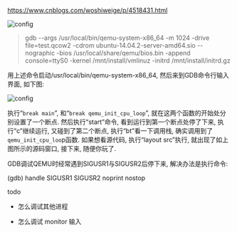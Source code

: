 https://www.cnblogs.com/woshiweige/p/4518431.html

![config](images/3.png)

>
> gdb --args /usr/local/bin/qemu-system-x86_64 -m 1024 -drive file=test.qcow2 -cdrom ubuntu-14.04.2-server-amd64.sio --nographic -bios /usr/local/share/qemu/bios.bin -append console=ttyS0 -kernel /mnt/install/vmlinuz -initrd /mnt/install/initrd.gz


用上述命令启动/usr/local/bin/qemu-system-x86_64, 然后来到GDB命令行输入界面, 如下图: 

![config](images/4.png)

执行“`break main`”, 和“`break qemu_init_cpu_loop`”, 就在这两个函数的开始处分别设置了一个断点. 然后执行“start”命令, 看到运行到第一个断点处停了下来, 执行“c”继续运行, 又碰到了第二个断点, 执行“bt”看一下调用栈, 确实调用到了`qemu_init_cpu_loo`p函数. 如果想看源代码, 执行“layout src”执行, 就出现了如上图所示的源码窗口, 接下来, 随便你玩了. 

GDB调试QEMU时经常遇到SIGUSR1与SIGUSR2后停下来, 解决办法是执行命令: 

(gdb) handle SIGUSR1 SIGUSR2 noprint nostop

todo

* 怎么调试其他进程

* 怎么调试 monitor 输入